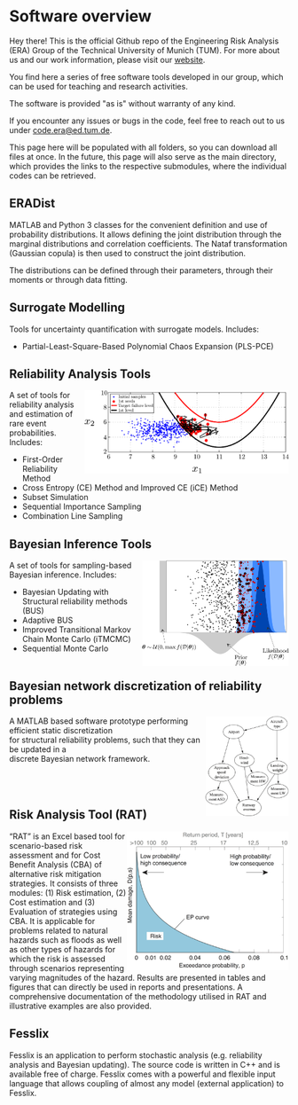 # Software overview

Hey there! This is the official Github repo of the Engineering Risk Analysis (ERA) Group of the Technical University of Munich (TUM).
For more about us and our work information, please visit our [website](https://www.cee.ed.tum.de/era/era-group/).

You find here a series of free software tools developed in our group, which can be used for teaching and research activities.

The software is provided "as is" without warranty of any kind.

If you encounter any issues or bugs in the code, feel free to reach out to us under [code.era@ed.tum.de](code.era@ed.tum.de).

This page here will be populated with all folders, so you can download all files at once. In the future, this page will also serve as the main directory, which provides the links to the respective submodules, where the individual codes can be retrieved.


## ERADist

MATLAB and Python 3 classes for the convenient definition and use of probability distributions. It allows defining the joint distribution through the marginal distributions and correlation coefficients. The Nataf transformation (Gaussian copula) is then used to construct the joint distribution.

The distributions can be defined through their parameters, through their moments or through data fitting.


## Surrogate Modelling

Tools for uncertainty quantification with surrogate models. Includes:

- Partial-Least-Square-Based Polynomial Chaos Expansion (PLS-PCE)


## Reliability Analysis Tools

<img src="./images/reliability_analysis_pic.webp" align="right" height="150">
A set of tools for reliability analysis and estimation of rare event probabilities. Includes:

- First-Order Reliability Method
- Cross Entropy (CE) Method and Improved CE (iCE) Method
- Subset Simulation
- Sequential Importance Sampling
- Combination Line Sampling


## Bayesian Inference Tools

<img src="./Bayesian Inference Tools/images/adaptive_bus_pic.webp" align="right" height="190">
A set of tools for sampling-based Bayesian inference. Includes: 

- Bayesian Updating with Structural reliability methods (BUS)
- Adaptive BUS
- Improved Transitional Markov Chain Monte Carlo (iTMCMC)
- Sequential Monte Carlo
</br></br> 


## Bayesian network discretization of reliability problems

<img src="./images/BN_pic.png" align="right" height="180">
A MATLAB based software prototype performing efficient static discretization </br>
for structural reliability problems, such that they can be updated in a </br>
discrete Bayesian network framework.
</br></br></br></br>


## Risk Analysis Tool (RAT)

<img src="./Risk Analysis Tool (RAT)/images/rat_overview_pic.webp" align="right" height="250">
“RAT” is an Excel based tool for scenario-based risk assessment and for Cost Benefit Analysis (CBA) of alternative risk mitigation strategies. It consists of three modules: (1) Risk estimation, (2) Cost estimation and (3) Evaluation of strategies using CBA. It is applicable for problems related to natural hazards such as floods as well as other types of hazards for which the risk is assessed through scenarios representing varying magnitudes of the hazard. Results are presented in tables and figures that can directly be used in reports and presentations. A comprehensive documentation of the methodology utilised in RAT and illustrative examples are also provided. 


## Fesslix

Fesslix is an application to perform stochastic analysis (e.g. reliability analysis and Bayesian updating). The source code is written in C++ and is available free of charge. Fesslix comes with a powerful and flexible input language that allows coupling of almost any model (external application) to Fesslix.
</br> </br>  

